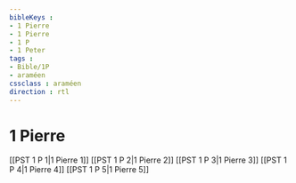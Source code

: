 ```yaml
---
bibleKeys : 
- 1 Pierre
- 1 Pierre
- 1 P
- 1 Peter
tags : 
- Bible/1P
- araméen
cssclass : araméen
direction : rtl
---
```


# 1 Pierre

[[PST 1 P 1|1 Pierre 1]]
[[PST 1 P 2|1 Pierre 2]]
[[PST 1 P 3|1 Pierre 3]]
[[PST 1 P 4|1 Pierre 4]]
[[PST 1 P 5|1 Pierre 5]]
